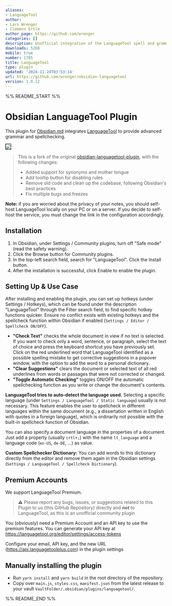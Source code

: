 ```yaml
---
aliases:
- LanguageTool
author:
- Lars Wrenger
- Clemens Ertle
author_page: https://github.com/wrenger
categories: []
description: Unofficial integration of the LanguageTool spell and grammar checker.
downloads: 5260
mobile: true
number: 1785
title: LanguageTool
type: plugin
updated: '2024-11-24T03:53:14'
url: https://github.com/wrenger/obsidian-languagetool
version: 1.0.12
---
```


%% README_START %%

# Obsidian LanguageTool Plugin

This plugin for [Obsidian.md](https://obsidian.md) integrates [LanguageTool](https://languagetool.org/) to provide advanced grammar and spellchecking.

<img src="https://raw.githubusercontent.com/wrenger/obsidian-languagetool/HEAD/demos/image.png" style="border:1px solid black" />

> This is a fork of the original [obsidian-languagetool-plugin](https://github.com/Clemens-E/obsidian-languagetool-plugin), with the following changes:
> - Added support for synonyms and mother tongue
> - Add tooltip button for disabling rules
> - Remove old code and clean up the codebase, following Obsidian's best practices
> - Fix multiple bugs and freezes

**Note:** if you are worried about the privacy of your notes, you should self-host LanguageTool locally on your PC or on a server.
If you decide to self-host the service, you must change the link in the configuration accordingly.

## Installation

1. In Obsidian, under Settings / Community plugins, turn off "Safe mode" (read the safety warning).
2. Click the Browse button for Community plugins.
3. In the top-left search field, search for "LanguageTool". Click the Install button.
4. After the installation is successful, click Enable to enable the plugin.

## Setting Up & Use Case

After installing and enabling the plugin, you can set up hotkeys (under Settings / Hotkeys), which can be found under the description "LanguageTool" through the Filter search field, to find specific hotkey functions quicker. Ensure no conflict exists with existing hotkeys and the spellcheck function within Obsidian if enabled (`Settings / Editor / Spellcheck ON/OFF`).

* **"Check Text"** checks the whole document in view if no text is selected. If you want to check only a word, sentence, or paragraph, select the text of choice and press the keyboard shortcut you have previously set. Click on the red underlined word that LanguageTool identified as a possible spelling mistake to get corrective suggestions in a popover window, with the option to add the word to a personal dictionary.
* **"Clear Suggestions"** clears the document or selected text of all red underlines from words or passages that were not corrected or changed.
* **"Toggle Automatic Checking"** toggles ON/OFF the automatic spellchecking function as you write or change the document's contents.

**LanguageTool tries to auto-detect the language used.** Selecting a specific language (under `Settings / LanguageTool / Static language`) usually is not necessary. This feature enables the user to spellcheck in different languages within the same document (e.g., a dissertation written in English with quotes in a foreign language), which is ordinarily not possible with the built-in spellcheck function of Obsidian.

You can also specify a document language in the properties of a document. Just add a property (usually `crtl+;`) with the name `lt_language` and a language code (`en-US`, `de-DE`, ...) as value.

**Custom Spellchecker Dictionary:** You can add words to this dictionary directly from the editor and remove them again in the Obsidian settings (`Settings / LanguageTool / Spellcheck Dictionary`).

## Premium Accounts

We support LanguageTool Premium.

> ⚠️ Please report any bugs, issues, or suggestions related to this Plugin to us (this GitHub Repository) directly and ***not*** to LanguageTool, as this is an unofficial community plugin

You (obviously) need a Premium Account and an API key to use the premium features.
You can generate your API key at https://languagetool.org/editor/settings/access-tokens

Configure your email, API key, and the new URL (https://api.languagetoolplus.com) in the plugin settings

## Manually installing the plugin

- Run `yarn install` and `yarn build` in the root directory of the repository.
- Copy over `main.js`, `styles.css`, `manifest.json` from the latest release to your vault `VaultFolder/.obsidian/plugins/languagetool/`.


%% README_END %%